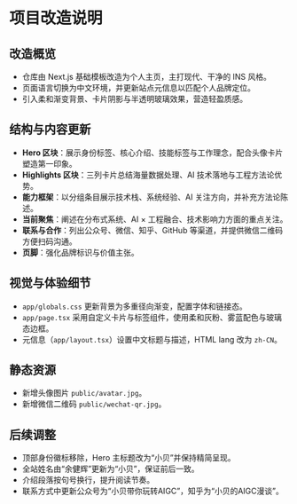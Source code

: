 # 项目改造说明

## 改造概览
- 仓库由 Next.js 基础模板改造为个人主页，主打现代、干净的 INS 风格。
- 页面语言切换为中文环境，并更新站点元信息以匹配个人品牌定位。
- 引入柔和渐变背景、卡片阴影与半透明玻璃效果，营造轻盈质感。

## 结构与内容更新
- **Hero 区块**：展示身份标签、核心介绍、技能标签与工作理念，配合头像卡片塑造第一印象。
- **Highlights 区块**：三列卡片总结海量数据处理、AI 技术落地与工程方法论优势。
- **能力框架**：以分组条目展示技术栈、系统经验、AI 关注方向，并补充方法论陈述。
- **当前聚焦**：阐述在分布式系统、AI × 工程融合、技术影响力方面的重点关注。
- **联系与合作**：列出公众号、微信、知乎、GitHub 等渠道，并提供微信二维码方便扫码沟通。
- **页脚**：强化品牌标识与价值主张。

## 视觉与体验细节
- `app/globals.css` 更新背景为多重径向渐变，配置字体和链接态。
- `app/page.tsx` 采用自定义卡片与标签组件，使用柔和灰粉、雾蓝配色与玻璃态边框。
- 元信息（`app/layout.tsx`）设置中文标题与描述，HTML lang 改为 `zh-CN`。

## 静态资源
- 新增头像图片 `public/avatar.jpg`。
- 新增微信二维码 `public/wechat-qr.jpg`。

## 后续调整
- 顶部身份徽标移除，Hero 主标题改为“小贝”并保持精简呈现。
- 全站姓名由“余健辉”更新为“小贝”，保证前后一致。
- 介绍段落按句号换行，提升阅读节奏。
- 联系方式中更新公众号为“小贝带你玩转AIGC”，知乎为“小贝的AIGC漫谈”。
